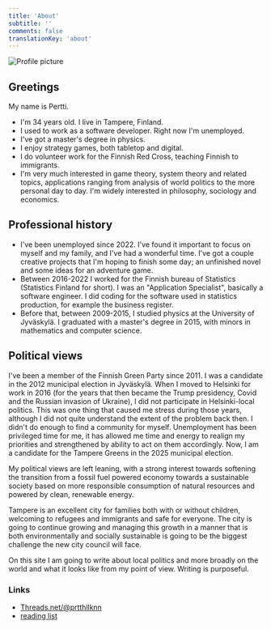 ```yaml
---
title: 'About'
subtitle: ''
comments: false
translationKey: 'about'
---
```



![Profile picture](/img/ehdokaskuva-harmaa-sq.png)


## Greetings

My name is Pertti.

- I'm 34 years old. I live in Tampere, Finland.
- I used to work as a software developer. Right now I'm unemployed.
- I've got a master's degree in physics.
- I enjoy strategy games, both tabletop and digital.
- I do volunteer work for the Finnish Red Cross, teaching Finnish to immigrants.
- I'm very much interested in game theory, system theory and related topics, applications ranging from analysis of world politics to the more personal day to day. I'm widely interested in philosophy, sociology and economics.


## Professional history

- I've been unemployed since 2022. I've found it important to focus on myself and my family, and I've had a wonderful time. I've got a couple creative projects that I'm hoping to finish some day; an unfinished novel and some ideas for an adventure game.
- Between 2016-2022 I worked for the Finnish bureau of Statistics (Statistics Finland for short). I was an "Application Specialist", basically a software engineer. I did coding for the software used in statistics production, for example the business register.
- Before that, between 2009-2015, I studied physics at the University of Jyväskylä. I graduated with a master's degree in 2015, with minors in mathematics and computer science.


## Political views

I've been a member of the Finnish Green Party since 2011. I was a candidate in the 2012 municipal election in Jyväskylä. When I moved to Helsinki for work in 2016 (for the years that then became the Trump presidency, Covid and the Russian invasion of Ukraine), I did not participate in Helsinki-local politics. This was one thing that caused me stress during those years, although I did not quite understand the extent of the problem back then. I didn't do enough to find a community for myself. Unemployment has been privileged time for me, it has allowed me time and energy to realign my priorities and strengthened by ability to act on them accordingly. Now, I am a candidate for the Tampere Greens in the 2025 municipal election.

My political views are left leaning, with a strong interest towards softening the transition from a fossil fuel powered economy towards a sustainable society based on more responsible consumption of natural resources and powered by clean, renewable energy. 

Tampere is an excellent city for families both with or without children, welcoming to refugees and immigrants and safe for everyone. The city is going to continue growing and managing this growth in a manner that is both environmentally and socially sustainable is going to be the biggest challenge the new city council will face.

On this site I am going to write about local politics and more broadly on the world and what it looks like from my point of view. Writing is purposeful.


### Links

- [Threads.net/@prtthllknn](https://www.threads.net/@prtthllknn)
- [reading list](/page/res/once-upon-a-time/)